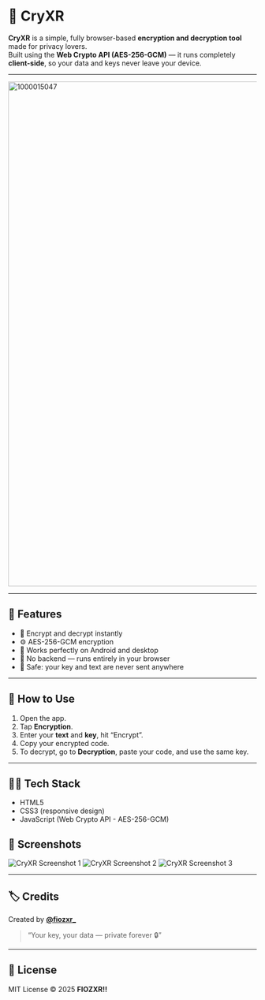 # 💠 CryXR

**CryXR** is a simple, fully browser-based **encryption and decryption tool** made for privacy lovers.  
Built using the **Web Crypto API (AES-256-GCM)** — it runs completely **client-side**, so your data and keys never leave your device.

---

<img width="1024" height="1024" alt="1000015047" src="https://github.com/user-attachments/assets/adbe4dc5-4a45-494c-8884-77849142a8c4" />

---

## 🚀 Features

- 🔐 Encrypt and decrypt instantly  
- ⚙️ AES-256-GCM encryption  
- 📱 Works perfectly on Android and desktop  
- 🧠 No backend — runs entirely in your browser  
- 💾 Safe: your key and text are never sent anywhere  

---

## 🧰 How to Use

1. Open the app.
2. Tap **Encryption**.
3. Enter your **text** and **key**, hit “Encrypt”.
4. Copy your encrypted code.
5. To decrypt, go to **Decryption**, paste your code, and use the same key.

---

## 🧑‍💻 Tech Stack

- HTML5  
- CSS3 (responsive design)  
- JavaScript (Web Crypto API - AES-256-GCM)


## 📸 Screenshots

![CryXR Screenshot 1](/images/IMG_20251028_063505.jpg)
![CryXR Screenshot 2](/images/IMG_20251028_063428.jpg)
![CryXR Screenshot 3](/images/IMG_20251028_063345.jpg)


---

## 🏷️ Credits

Created by **[@fiozxr_](https://instagram.com/fiozxr_)**  
> “Your key, your data — private forever 🔒”

---

## 🪪 License

MIT License © 2025 **FIOZXR!!** 
